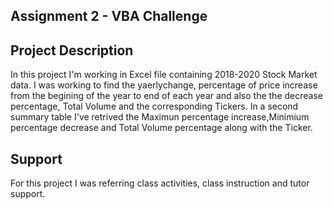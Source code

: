 ## Assignment 2 - VBA Challenge

## Project Description

   In this project I'm working in Excel file containing 2018-2020 Stock Market data. I was working to find the yaerlychange, percentage of price increase from the begining of the year to end of each year and also the the decrease   percentage, Total Volume and the corresponding Tickers. In a second summary table I've retrived the Maximun percentage increase,Minimium percentage decrease and Total Volume percentage along with the Ticker.

## Support
   For this project I was referring class activities, class instruction and tutor support.
